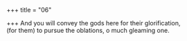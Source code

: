 +++
title = "06"

+++
And you will convey the gods here for their glorification,  
(for them) to pursue the oblations, o much gleaming one.  
